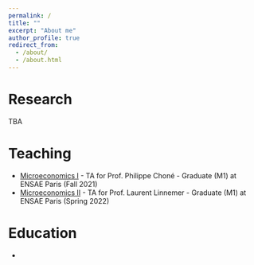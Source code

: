 ```yaml
---
permalink: /
title: ""
excerpt: "About me"
author_profile: true
redirect_from: 
  - /about/
  - /about.html
---
```




Research
======

TBA

Teaching
======

- [Microeconomics I](https://www.ensae.fr/courses/microeconomie-1/) - TA for Prof. Philippe Choné - Graduate (M1) at ENSAE Paris (Fall 2021)
- [Microeconomics II](https://www.ensae.fr/courses/microeconomie-2-economie-industrielle/) - TA for Prof. Laurent Linnemer - Graduate (M1) at ENSAE Paris (Spring 2022)

Education
======



- 
